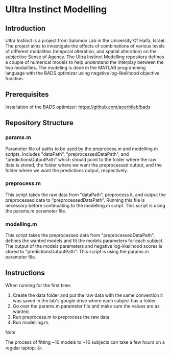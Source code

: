 # Ultra Instinct Modelling

## Introduction
Ultra Instinct is a project from Salomon Lab in the University Of Haifa, Israel.
The project aims to investigate the effects of combinations of various levels of different modalities (temporal alteration, and spatial alteration) on the subjective Sense of Agency.
The Ultra Instinct Modelling repository defines a couple of numerical models to help understand the interplay between the two modalities.
The modeling is done in the MATLAB programming language with the BADS optimizer using negative log-likelihood objective function. 

## Prerequisites
Installation of the BADS optimizer: https://github.com/acerbilab/bads

## Repository Structure
### params.m
Parameter file of paths to be used by the preprocess.m and modelling.m scripts. Includes "dataPath", "preprocessedDataPath", and "predictionsOutputPath" which should point to the folder where the raw data is stored, the folder where we want the preprocessed output, and the folder where we want the predictions output, respectively.

### preprocess.m
This script takes the raw data from "dataPath", preprocess it, and output the preprocessed data to "preprocessedDataPath". Running this file is necessary before continuating to the modelling.m script. This script is using the params.m parameter file.

### modelling.m
This script takes the preprocessed data from "preprocessedDataPath", defines the wanted models and fit the models parameters for each subject. The output of the models parameters and negative log-likelihood scores is stored to "predictionsOutputPath". This script is using the params.m parameter file.

## Instructions
When running for the first time:
1) Create the data folder and put the raw data with the same convention it was saved in the lab's google drive where each subject has a folder.
2) Go over the params.m parameter file and make sure the values are as wanted.
3) Run preprocess.m to preprocess the raw data.
4) Run modelling.m.

> [!NOTE]
> The process of fitting ~10 models to ~16 subjects can take a few hours on a regular laptop. :+1:

